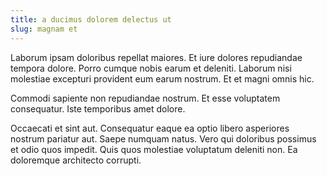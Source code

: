 ```yaml
---
title: a ducimus dolorem delectus ut
slug: magnam et
---
```


Laborum ipsam doloribus repellat maiores. Et iure dolores repudiandae tempora dolore. Porro cumque nobis earum et deleniti. Laborum nisi molestiae excepturi provident eum earum nostrum. Et et magni omnis hic.

Commodi sapiente non repudiandae nostrum. Et esse voluptatem consequatur. Iste temporibus amet dolore.

Occaecati et sint aut. Consequatur eaque ea optio libero asperiores nostrum pariatur aut. Saepe numquam natus. Vero qui doloribus possimus et odio quos impedit. Quis quos molestiae voluptatum deleniti non. Ea doloremque architecto corrupti.
